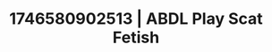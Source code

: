 ---
categories:
- Midnight fantasy
- Sensual selfie
- AI-generated
- Close contact
- Sensual teasing
- Soft bondage
- ASMR
- Cosplay
image: /assets/images/1746580902513.jpg
layout: post
seo:
  description: Featured content with exclusive ABDL Play, Scat Fetish. HD images available.
  keywords: ABDL Play, Scat Fetish
  og_image: /assets/images/1746580902513.jpg
  schema_type: VisualArtwork
tags:
- ABDL Play
- Scat Fetish
- '#1746580902513'
title: 1746580902513 | ABDL Play Scat Fetish
---